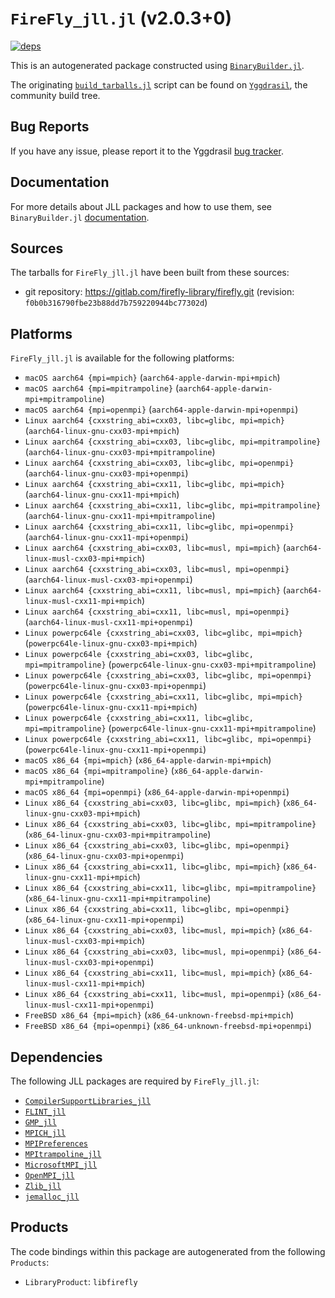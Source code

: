 # `FireFly_jll.jl` (v2.0.3+0)

[![deps](https://juliahub.com/docs/FireFly_jll/deps.svg)](https://juliahub.com/ui/Packages/FireFly_jll/plUVm?page=2)

This is an autogenerated package constructed using [`BinaryBuilder.jl`](https://github.com/JuliaPackaging/BinaryBuilder.jl).

The originating [`build_tarballs.jl`](https://github.com/JuliaPackaging/Yggdrasil/blob/9de1df920f15d16d2bdd00490660efa8810b0d0a/F/FireFly/build_tarballs.jl) script can be found on [`Yggdrasil`](https://github.com/JuliaPackaging/Yggdrasil/), the community build tree.

## Bug Reports

If you have any issue, please report it to the Yggdrasil [bug tracker](https://github.com/JuliaPackaging/Yggdrasil/issues).

## Documentation

For more details about JLL packages and how to use them, see `BinaryBuilder.jl` [documentation](https://docs.binarybuilder.org/stable/jll/).

## Sources

The tarballs for `FireFly_jll.jl` have been built from these sources:

* git repository: https://gitlab.com/firefly-library/firefly.git (revision: `f0b0b316790fbe23b88dd7b759220944bc77302d`)

## Platforms

`FireFly_jll.jl` is available for the following platforms:

* `macOS aarch64 {mpi=mpich}` (`aarch64-apple-darwin-mpi+mpich`)
* `macOS aarch64 {mpi=mpitrampoline}` (`aarch64-apple-darwin-mpi+mpitrampoline`)
* `macOS aarch64 {mpi=openmpi}` (`aarch64-apple-darwin-mpi+openmpi`)
* `Linux aarch64 {cxxstring_abi=cxx03, libc=glibc, mpi=mpich}` (`aarch64-linux-gnu-cxx03-mpi+mpich`)
* `Linux aarch64 {cxxstring_abi=cxx03, libc=glibc, mpi=mpitrampoline}` (`aarch64-linux-gnu-cxx03-mpi+mpitrampoline`)
* `Linux aarch64 {cxxstring_abi=cxx03, libc=glibc, mpi=openmpi}` (`aarch64-linux-gnu-cxx03-mpi+openmpi`)
* `Linux aarch64 {cxxstring_abi=cxx11, libc=glibc, mpi=mpich}` (`aarch64-linux-gnu-cxx11-mpi+mpich`)
* `Linux aarch64 {cxxstring_abi=cxx11, libc=glibc, mpi=mpitrampoline}` (`aarch64-linux-gnu-cxx11-mpi+mpitrampoline`)
* `Linux aarch64 {cxxstring_abi=cxx11, libc=glibc, mpi=openmpi}` (`aarch64-linux-gnu-cxx11-mpi+openmpi`)
* `Linux aarch64 {cxxstring_abi=cxx03, libc=musl, mpi=mpich}` (`aarch64-linux-musl-cxx03-mpi+mpich`)
* `Linux aarch64 {cxxstring_abi=cxx03, libc=musl, mpi=openmpi}` (`aarch64-linux-musl-cxx03-mpi+openmpi`)
* `Linux aarch64 {cxxstring_abi=cxx11, libc=musl, mpi=mpich}` (`aarch64-linux-musl-cxx11-mpi+mpich`)
* `Linux aarch64 {cxxstring_abi=cxx11, libc=musl, mpi=openmpi}` (`aarch64-linux-musl-cxx11-mpi+openmpi`)
* `Linux powerpc64le {cxxstring_abi=cxx03, libc=glibc, mpi=mpich}` (`powerpc64le-linux-gnu-cxx03-mpi+mpich`)
* `Linux powerpc64le {cxxstring_abi=cxx03, libc=glibc, mpi=mpitrampoline}` (`powerpc64le-linux-gnu-cxx03-mpi+mpitrampoline`)
* `Linux powerpc64le {cxxstring_abi=cxx03, libc=glibc, mpi=openmpi}` (`powerpc64le-linux-gnu-cxx03-mpi+openmpi`)
* `Linux powerpc64le {cxxstring_abi=cxx11, libc=glibc, mpi=mpich}` (`powerpc64le-linux-gnu-cxx11-mpi+mpich`)
* `Linux powerpc64le {cxxstring_abi=cxx11, libc=glibc, mpi=mpitrampoline}` (`powerpc64le-linux-gnu-cxx11-mpi+mpitrampoline`)
* `Linux powerpc64le {cxxstring_abi=cxx11, libc=glibc, mpi=openmpi}` (`powerpc64le-linux-gnu-cxx11-mpi+openmpi`)
* `macOS x86_64 {mpi=mpich}` (`x86_64-apple-darwin-mpi+mpich`)
* `macOS x86_64 {mpi=mpitrampoline}` (`x86_64-apple-darwin-mpi+mpitrampoline`)
* `macOS x86_64 {mpi=openmpi}` (`x86_64-apple-darwin-mpi+openmpi`)
* `Linux x86_64 {cxxstring_abi=cxx03, libc=glibc, mpi=mpich}` (`x86_64-linux-gnu-cxx03-mpi+mpich`)
* `Linux x86_64 {cxxstring_abi=cxx03, libc=glibc, mpi=mpitrampoline}` (`x86_64-linux-gnu-cxx03-mpi+mpitrampoline`)
* `Linux x86_64 {cxxstring_abi=cxx03, libc=glibc, mpi=openmpi}` (`x86_64-linux-gnu-cxx03-mpi+openmpi`)
* `Linux x86_64 {cxxstring_abi=cxx11, libc=glibc, mpi=mpich}` (`x86_64-linux-gnu-cxx11-mpi+mpich`)
* `Linux x86_64 {cxxstring_abi=cxx11, libc=glibc, mpi=mpitrampoline}` (`x86_64-linux-gnu-cxx11-mpi+mpitrampoline`)
* `Linux x86_64 {cxxstring_abi=cxx11, libc=glibc, mpi=openmpi}` (`x86_64-linux-gnu-cxx11-mpi+openmpi`)
* `Linux x86_64 {cxxstring_abi=cxx03, libc=musl, mpi=mpich}` (`x86_64-linux-musl-cxx03-mpi+mpich`)
* `Linux x86_64 {cxxstring_abi=cxx03, libc=musl, mpi=openmpi}` (`x86_64-linux-musl-cxx03-mpi+openmpi`)
* `Linux x86_64 {cxxstring_abi=cxx11, libc=musl, mpi=mpich}` (`x86_64-linux-musl-cxx11-mpi+mpich`)
* `Linux x86_64 {cxxstring_abi=cxx11, libc=musl, mpi=openmpi}` (`x86_64-linux-musl-cxx11-mpi+openmpi`)
* `FreeBSD x86_64 {mpi=mpich}` (`x86_64-unknown-freebsd-mpi+mpich`)
* `FreeBSD x86_64 {mpi=openmpi}` (`x86_64-unknown-freebsd-mpi+openmpi`)

## Dependencies

The following JLL packages are required by `FireFly_jll.jl`:

* [`CompilerSupportLibraries_jll`](https://github.com/JuliaBinaryWrappers/CompilerSupportLibraries_jll.jl)
* [`FLINT_jll`](https://github.com/JuliaBinaryWrappers/FLINT_jll.jl)
* [`GMP_jll`](https://github.com/JuliaBinaryWrappers/GMP_jll.jl)
* [`MPICH_jll`](https://github.com/JuliaBinaryWrappers/MPICH_jll.jl)
* [`MPIPreferences`](https://github.com/JuliaBinaryWrappers/MPIPreferences.jl)
* [`MPItrampoline_jll`](https://github.com/JuliaBinaryWrappers/MPItrampoline_jll.jl)
* [`MicrosoftMPI_jll`](https://github.com/JuliaBinaryWrappers/MicrosoftMPI_jll.jl)
* [`OpenMPI_jll`](https://github.com/JuliaBinaryWrappers/OpenMPI_jll.jl)
* [`Zlib_jll`](https://github.com/JuliaBinaryWrappers/Zlib_jll.jl)
* [`jemalloc_jll`](https://github.com/JuliaBinaryWrappers/jemalloc_jll.jl)

## Products

The code bindings within this package are autogenerated from the following `Products`:

* `LibraryProduct`: `libfirefly`
